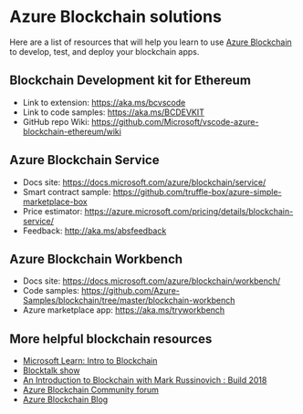 # Azure Blockchain solutions
Here are a list of resources that will help you learn to use [Azure Blockchain](https://azure.microsoft.com/solutions/blockchain/#related-products) to develop, test, and deploy your blockchain apps.

## Blockchain Development kit for Ethereum
- Link to extension: https://aka.ms/bcvscode
- Link to code samples: https://aka.ms/BCDEVKIT
- GitHub repo Wiki: https://github.com/Microsoft/vscode-azure-blockchain-ethereum/wiki

## Azure Blockchain Service
- Docs site: https://docs.microsoft.com/azure/blockchain/service/
- Smart contract sample: https://github.com/truffle-box/azure-simple-marketplace-box
- Price estimator: https://azure.microsoft.com/pricing/details/blockchain-service/
- Feedback: http://aka.ms/absfeedback

## Azure Blockchain Workbench
- Docs site: https://docs.microsoft.com/azure/blockchain/workbench/
- Code samples: https://github.com/Azure-Samples/blockchain/tree/master/blockchain-workbench
- Azure marketplace app: https://aka.ms/tryworkbench

## More helpful blockchain resources
- [Microsoft Learn: Intro to Blockchain](https://docs.microsoft.com/learn/modules/intro-to-blockchain/)
- [Blocktalk show](https://channel9.msdn.com/Shows/Blocktalk)
 - [An Introduction to Blockchain with Mark Russinovich : Build 2018](https://www.youtube.com/watch?v=cYWal114BOw)
 - [Azure Blockchain Community forum](https://techcommunity.microsoft.com/t5/blockchain/bd-p/AzureBlockchain)
 - [Azure Blockchain Blog](https://azure.microsoft.com/blog/topics/blockchain/)